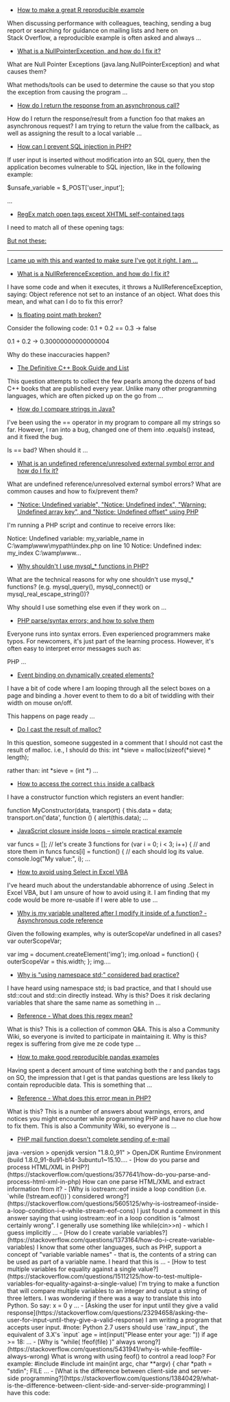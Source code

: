 - [How to make a great R reproducible example](https://stackoverflow.com/questions/5963269/how-to-make-a-great-r-reproducible-example)

When discussing performance with colleagues, teaching, sending a bug report or searching for guidance on mailing lists and here on Stack Overflow, a reproducible example is often asked and always ...

- [What is a NullPointerException, and how do I fix it?](https://stackoverflow.com/questions/218384/what-is-a-nullpointerexception-and-how-do-i-fix-it)

What are Null Pointer Exceptions (java.lang.NullPointerException) and what causes them?

What methods/tools can be used to determine the cause so that you stop the exception from causing the program ...

- [How do I return the response from an asynchronous call?](https://stackoverflow.com/questions/14220321/how-do-i-return-the-response-from-an-asynchronous-call)

How do I return the response/result from a function foo that makes an asynchronous request?
I am trying to return the value from the callback, as well as assigning the result to a local variable ...

- [How can I prevent SQL injection in PHP?](https://stackoverflow.com/questions/60174/how-can-i-prevent-sql-injection-in-php)

If user input is inserted without modification into an SQL query, then the application becomes vulnerable to SQL injection, like in the following example:

$unsafe_variable = $_POST['user_input']; 

...

- [RegEx match open tags except XHTML self-contained tags](https://stackoverflow.com/questions/1732348/regex-match-open-tags-except-xhtml-self-contained-tags)

I need to match all of these opening tags:

<p>
<a href="foo">
But not these:

<br />
<hr class="foo" />
I came up with this and wanted to make sure I've got it right. I am ...

- [What is a NullReferenceException, and how do I fix it?](https://stackoverflow.com/questions/4660142/what-is-a-nullreferenceexception-and-how-do-i-fix-it)

I have some code and when it executes, it throws a NullReferenceException, saying:
  Object reference not set to an instance of an object.
What does this mean, and what can I do to fix this error?

- [Is floating point math broken?](https://stackoverflow.com/questions/588004/is-floating-point-math-broken)

Consider the following code:
0.1 + 0.2 == 0.3  ->  false

0.1 + 0.2         ->  0.30000000000000004

Why do these inaccuracies happen?

- [The Definitive C++ Book Guide and List](https://stackoverflow.com/questions/388242/the-definitive-c-book-guide-and-list)

This question attempts to collect the few pearls among the dozens of bad C++ books that are published every year.
Unlike many other programming languages, which are often picked up on the go from ...

- [How do I compare strings in Java?](https://stackoverflow.com/questions/513832/how-do-i-compare-strings-in-java)

I've been using the == operator in my program to compare all my strings so far.
However, I ran into a bug, changed one of them into .equals() instead, and it fixed the bug.

Is == bad? When should it ...

- [What is an undefined reference/unresolved external symbol error and how do I fix it?](https://stackoverflow.com/questions/12573816/what-is-an-undefined-reference-unresolved-external-symbol-error-and-how-do-i-fix)

What are undefined reference/unresolved external symbol errors? What are common causes and how to fix/prevent them?

- ["Notice: Undefined variable", "Notice: Undefined index", "Warning: Undefined array key", and "Notice: Undefined offset" using PHP](https://stackoverflow.com/questions/4261133/notice-undefined-variable-notice-undefined-index-warning-undefined-arr)

I'm running a PHP script and continue to receive errors like:

Notice: Undefined variable: my_variable_name in C:\wamp\www\mypath\index.php on line 10
Notice: Undefined index: my_index C:\wamp\www\...

- [Why shouldn't I use mysql_* functions in PHP?](https://stackoverflow.com/questions/12859942/why-shouldnt-i-use-mysql-functions-in-php)

What are the technical reasons for why one shouldn't use mysql_* functions? (e.g. mysql_query(), mysql_connect() or mysql_real_escape_string())?

Why should I use something else even if they work on ...

- [PHP parse/syntax errors; and how to solve them](https://stackoverflow.com/questions/18050071/php-parse-syntax-errors-and-how-to-solve-them)

Everyone runs into syntax errors. Even experienced programmers make typos. For newcomers, it's just part of the learning process. However, it's often easy to interpret error messages such as:

PHP ...

- [Event binding on dynamically created elements?](https://stackoverflow.com/questions/203198/event-binding-on-dynamically-created-elements)

I have a bit of code where I am looping through all the select boxes on a page and binding a .hover event to them to do a bit of twiddling with their width on mouse on/off.

This happens on page ready ...

- [Do I cast the result of malloc?](https://stackoverflow.com/questions/605845/do-i-cast-the-result-of-malloc)

In this question, someone suggested in a comment that I should not cast the result of malloc. i.e., I should do this:
int *sieve = malloc(sizeof(*sieve) * length);

rather than:
int *sieve = (int *) ...

- [How to access the correct `this` inside a callback](https://stackoverflow.com/questions/20279484/how-to-access-the-correct-this-inside-a-callback)

I have a constructor function which registers an event handler:


function MyConstructor(data, transport) {
    this.data = data;
    transport.on('data', function () {
        alert(this.data);
    ...

- [JavaScript closure inside loops – simple practical example](https://stackoverflow.com/questions/750486/javascript-closure-inside-loops-simple-practical-example)

var funcs = [];
// let's create 3 functions
for (var i = 0; i < 3; i++) {
  // and store them in funcs
  funcs[i] = function() {
    // each should log its value.
    console.log("My value:", i);
  ...

- [How to avoid using Select in Excel VBA](https://stackoverflow.com/questions/10714251/how-to-avoid-using-select-in-excel-vba)

I've heard much about the understandable abhorrence of using .Select in Excel VBA, but I am unsure of how to avoid using it. I am finding that my code would be more re-usable if I were able to use ...

- [Why is my variable unaltered after I modify it inside of a function? - Asynchronous code reference](https://stackoverflow.com/questions/23667086/why-is-my-variable-unaltered-after-i-modify-it-inside-of-a-function-asynchron)

Given the following examples, why is outerScopeVar undefined in all cases?
var outerScopeVar;

var img = document.createElement('img');
img.onload = function() {
    outerScopeVar = this.width;
};
img....

- [Why is "using namespace std;" considered bad practice?](https://stackoverflow.com/questions/1452721/why-is-using-namespace-std-considered-bad-practice)

I have heard using namespace std; is bad practice, and that I should use std::cout and std::cin directly instead.
Why is this? Does it risk declaring variables that share the same name as something in ...

- [Reference - What does this regex mean?](https://stackoverflow.com/questions/22937618/reference-what-does-this-regex-mean)

What is this?
This is a collection of common Q&A. This is also a Community Wiki, so everyone is invited to participate in maintaining it.
Why is this?
regex is suffering from give me ze code type ...

- [How to make good reproducible pandas examples](https://stackoverflow.com/questions/20109391/how-to-make-good-reproducible-pandas-examples)

Having spent a decent amount of time watching both the r and pandas tags on SO, the impression that I get is that pandas questions are less likely to contain reproducible data. This is something that ...

- [Reference - What does this error mean in PHP?](https://stackoverflow.com/questions/12769982/reference-what-does-this-error-mean-in-php)

What is this?
This is a number of answers about warnings, errors, and notices you might encounter while programming PHP and have no clue how to fix them. This is also a Community Wiki, so everyone is ...

- [PHP mail function doesn't complete sending of e-mail](https://stackoverflow.com/questions/24644436/php-mail-function-doesnt-complete-sending-of-e-mail)

<?php
    $name = $_POST['name'];
    $email = $_POST['email'];
    $message = $_POST['message'];
    $from = 'From: yoursite.com';
    $to = 'contact@yoursite.com';
    $subject = 'Customer ...

- [Why does jQuery or a DOM method such as getElementById not find the element?](https://stackoverflow.com/questions/14028959/why-does-jquery-or-a-dom-method-such-as-getelementbyid-not-find-the-element)

What are the possible reasons for document.getElementById, $("#id") or any other DOM method / jQuery selector not finding the elements?
Example problems include:

jQuery silently failing to ...

- [How to fix "Headers already sent" error in PHP](https://stackoverflow.com/questions/8028957/how-to-fix-headers-already-sent-error-in-php)

When running my script, I am getting several errors like this:
  Warning: Cannot modify header information - headers already sent by (output started at /some/file.php:12) in /some/file.php on line 23...

- [Is Java "pass-by-reference" or "pass-by-value"?](https://stackoverflow.com/questions/40480/is-java-pass-by-reference-or-pass-by-value)

I always thought Java uses pass-by-reference. However, I read a blog post which claims that Java uses pass-by-value. I don't think I understand the distinction the author is making.
What is the ...

- [UTF-8 all the way through](https://stackoverflow.com/questions/279170/utf-8-all-the-way-through)

I'm setting up a new server and want to support UTF-8 fully in my web application. I have tried this in the past on existing servers and always seem to end up having to fall back to ISO-8859-1.

Where ...

- [How can I access and process nested objects, arrays, or JSON?](https://stackoverflow.com/questions/11922383/how-can-i-access-and-process-nested-objects-arrays-or-json)

I have a nested data structure containing objects and arrays. How can I extract the information, i.e. access a specific or multiple values (or keys)?

For example:

var data = {
    code: 42,
    ...

- [Why can templates only be implemented in the header file?](https://stackoverflow.com/questions/495021/why-can-templates-only-be-implemented-in-the-header-file)

Quote from The C++ standard library: a tutorial and handbook:
  The only portable way of using templates at the moment is to implement them in header files by using inline functions.
Why is this?

(...

- [Official locator strategies for the webdriver](https://stackoverflow.com/questions/48369043/official-locator-strategies-for-the-webdriver)

In the official W3C webdriver documentation, it's clearly stated that the location strategies are:
State                       Keyword
-----------------------------------------------
CSS selector      ...

- [When to use single quotes, double quotes, and backticks in MySQL](https://stackoverflow.com/questions/11321491/when-to-use-single-quotes-double-quotes-and-backticks-in-mysql)

I am trying to learn the best way to write queries. I also understand the importance of being consistent. Until now, I have randomly used single quotes, double quotes, and backticks without any real ...

- [How to use ThreeTenABP in Android Project](https://stackoverflow.com/questions/38922754/how-to-use-threetenabp-in-android-project)

I'm using Android Studio 2.1.2 and my Java setup is the following:
>java -version
> openjdk version "1.8.0_91"
> OpenJDK Runtime Environment (build 1.8.0_91-8u91-b14-3ubuntu1~15.10....

- [How do you parse and process HTML/XML in PHP?](https://stackoverflow.com/questions/3577641/how-do-you-parse-and-process-html-xml-in-php)

How can one parse HTML/XML and extract information from it?

- [Why is iostream::eof inside a loop condition (i.e. `while (!stream.eof())`) considered wrong?](https://stackoverflow.com/questions/5605125/why-is-iostreameof-inside-a-loop-condition-i-e-while-stream-eof-cons)

I just found a comment in this answer saying that using iostream::eof in a loop condition is "almost certainly wrong". I generally use something like while(cin>>n) - which I guess implicitly ...

- [How do I create variable variables?](https://stackoverflow.com/questions/1373164/how-do-i-create-variable-variables)

I know that some other languages, such as PHP, support a concept of "variable variable names" - that is, the contents of a string can be used as part of a variable name.
I heard that this is ...

- [How to test multiple variables for equality against a single value?](https://stackoverflow.com/questions/15112125/how-to-test-multiple-variables-for-equality-against-a-single-value)

I'm trying to make a function that will compare multiple variables to an integer and output a string of three letters. I was wondering if there was a way to translate this into Python. So say:
x = 0
y ...

- [Asking the user for input until they give a valid response](https://stackoverflow.com/questions/23294658/asking-the-user-for-input-until-they-give-a-valid-response)

I am writing a program that accepts user input.
#note: Python 2.7 users should use `raw_input`, the equivalent of 3.X's `input`
age = int(input("Please enter your age: "))
if age >= 18: 
 ...

- [Why is “while( !feof(file) )” always wrong?](https://stackoverflow.com/questions/5431941/why-is-while-feoffile-always-wrong)

What is wrong with using feof() to control a read loop?  For example:
#include <stdio.h>
#include <stdlib.h>

int
main(int argc, char **argv)
{
    char *path = "stdin";
    FILE ...

- [What is the difference between client-side and server-side programming?](https://stackoverflow.com/questions/13840429/what-is-the-difference-between-client-side-and-server-side-programming)

I have this code:

<script type="text/javascript">
    var foo = 'bar';
    <?php
        file_put_contents('foo.txt', ' + foo + ');
    ?>

    var baz = <?php echo 42; ?>;
    ...

- [What to do with mysqli problems? Errors like mysqli_fetch_array(): Argument #1 must be of type mysqli_result and such](https://stackoverflow.com/questions/22662488/what-to-do-with-mysqli-problems-errors-like-mysqli-fetch-array-argument-1-m)

In my local/development environment, the MySQLi query is performing OK. However, when I upload it on my web host environment, I get this error:

Fatal error: Call to a member function bind_param() on ...

- [What causes a java.lang.ArrayIndexOutOfBoundsException and how do I prevent it?](https://stackoverflow.com/questions/5554734/what-causes-a-java-lang-arrayindexoutofboundsexception-and-how-do-i-prevent-it)

What does ArrayIndexOutOfBoundsException mean and how do I get rid of it? 

Here is a code sample that triggers the exception:

String[] names = { "tom", "bob", "harry" };
for (int i = 0; i <= ...

- [What is The Rule of Three?](https://stackoverflow.com/questions/4172722/what-is-the-rule-of-three)

What does copying an object mean?
What are the copy constructor and the copy assignment operator?
When do I need to declare them myself?
How can I prevent my objects from being copied?

- [SQL injection that gets around mysql_real_escape_string()](https://stackoverflow.com/questions/5741187/sql-injection-that-gets-around-mysql-real-escape-string)

Is there an SQL injection possibility even when using mysql_real_escape_string() function?

Consider this sample situation. SQL is constructed in PHP like this:

$login = mysql_real_escape_string(...

- [How does the "this" keyword work, and when should it be used?](https://stackoverflow.com/questions/3127429/how-does-the-this-keyword-work-and-when-should-it-be-used)

I am looking to find a clear explanation of what the "this" keyword does, and how to use it correctly.
It seems to behave strangely, and I don't fully understand why.
How does this work and ...

- [Scanner is skipping nextLine() after using next() or nextFoo()?](https://stackoverflow.com/questions/13102045/scanner-is-skipping-nextline-after-using-next-or-nextfoo)

I am using the Scanner methods nextInt() and nextLine() for reading input. 

It looks like this:

System.out.println("Enter numerical value");    
int option;
option = input.nextInt(); // Read ...

- [How slicing in Python works](https://stackoverflow.com/questions/509211/how-slicing-in-python-works)

How does Python's slice notation work? That is: when I write code like a[x:y:z], a[:], a[::2] etc., how can I understand which elements end up in the slice? Please include references where appropriate....

- [What is a debugger and how can it help me diagnose problems?](https://stackoverflow.com/questions/25385173/what-is-a-debugger-and-how-can-it-help-me-diagnose-problems)

This is intended to be a general-purpose question to assist new programmers who have a problem with a program, but who do not know how to use a debugger to diagnose the cause of the problem.
This ...

- [List of lists changes reflected across sublists unexpectedly](https://stackoverflow.com/questions/240178/list-of-lists-changes-reflected-across-sublists-unexpectedly)

I created a list of lists:
>>> xs = [[1] * 4] * 3
>>> print(xs)
[[1, 1, 1, 1], [1, 1, 1, 1], [1, 1, 1, 1]]

Then, I changed one of the innermost values:
>>> xs[0][0] = 5
>...

- [How can I pivot a dataframe?](https://stackoverflow.com/questions/47152691/how-can-i-pivot-a-dataframe)

What is pivot?
How do I pivot?
Long format to wide format?

I've seen a lot of questions that ask about pivot tables, even if they don't know it.  It is virtually impossible to write a canonical ...

